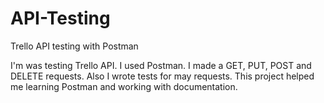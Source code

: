 # API-Testing
Trello API testing with Postman

I'm was testing Trello API. I used Postman. I made a GET, PUT, POST and DELETE requests. Also I wrote tests for may requests.
This project helped me learning Postman and working with documentation. 

